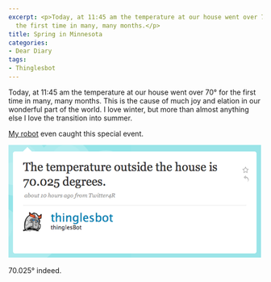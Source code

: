 ```yaml
---
excerpt: <p>Today, at 11:45 am the temperature at our house went over 70&deg; for
  the first time in many, many months.</p>
title: Spring in Minnesota
categories:
- Dear Diary
tags:
- Thinglesbot
---
```


Today, at 11:45 am the temperature at our house went over 70° for the first time in many, many months.
This is the cause of much joy and elation in our wonderful part of the world. I love winter, but more than almost anything else I love the transition into summer.

[My robot](http://twitter.com/thinglesbot/) even caught this special event.

[![](/assets/posts/2009/thinglesbot-first-70-2009.png)](http://thingelstad.com/s/spring-in-minnesota/thinglesbot-first-70-2009png/img)

70.025° indeed.
